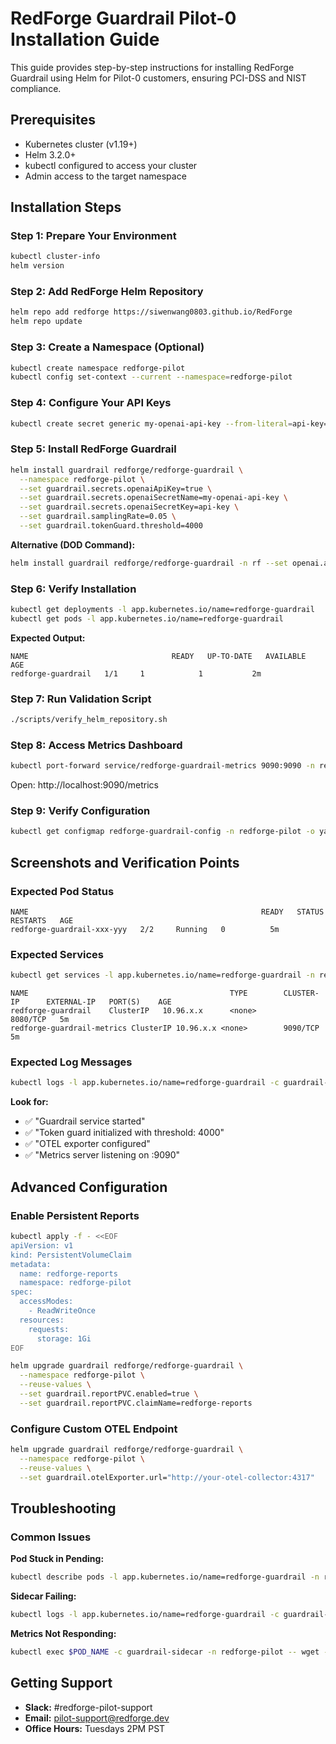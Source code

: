 # RedForge Guardrail Pilot-0 Installation Guide

This guide provides step-by-step instructions for installing RedForge Guardrail using Helm for Pilot-0 customers, ensuring PCI-DSS and NIST compliance.

## Prerequisites

- Kubernetes cluster (v1.19+)
- Helm 3.2.0+
- kubectl configured to access your cluster
- Admin access to the target namespace

## Installation Steps

### Step 1: Prepare Your Environment

```bash
kubectl cluster-info
helm version
```

### Step 2: Add RedForge Helm Repository

```bash
helm repo add redforge https://siwenwang0803.github.io/RedForge
helm repo update
```

### Step 3: Create a Namespace (Optional)

```bash
kubectl create namespace redforge-pilot
kubectl config set-context --current --namespace=redforge-pilot
```

### Step 4: Configure Your API Keys

```bash
kubectl create secret generic my-openai-api-key --from-literal=api-key="sk-your-openai-api-key-here" -n redforge-pilot
```

### Step 5: Install RedForge Guardrail

```bash
helm install guardrail redforge/redforge-guardrail \
  --namespace redforge-pilot \
  --set guardrail.secrets.openaiApiKey=true \
  --set guardrail.secrets.openaiSecretName=my-openai-api-key \
  --set guardrail.secrets.openaiSecretKey=api-key \
  --set guardrail.samplingRate=0.05 \
  --set guardrail.tokenGuard.threshold=4000
```

**Alternative (DOD Command):**
```bash
helm install guardrail redforge/redforge-guardrail -n rf --set openai.apiKey=$OPENAI_API_KEY
```

### Step 6: Verify Installation

```bash
kubectl get deployments -l app.kubernetes.io/name=redforge-guardrail
kubectl get pods -l app.kubernetes.io/name=redforge-guardrail
```

**Expected Output:**
```
NAME                                READY   UP-TO-DATE   AVAILABLE   AGE
redforge-guardrail   1/1     1            1           2m
```

### Step 7: Run Validation Script

```bash
./scripts/verify_helm_repository.sh
```

### Step 8: Access Metrics Dashboard

```bash
kubectl port-forward service/redforge-guardrail-metrics 9090:9090 -n redforge-pilot
```

Open: http://localhost:9090/metrics

### Step 9: Verify Configuration

```bash
kubectl get configmap redforge-guardrail-config -n redforge-pilot -o yaml
```

## Screenshots and Verification Points

### Expected Pod Status

```
NAME                                                    READY   STATUS    RESTARTS   AGE
redforge-guardrail-xxx-yyy   2/2     Running   0          5m
```

### Expected Services

```bash
kubectl get services -l app.kubernetes.io/name=redforge-guardrail -n redforge-pilot
```

```
NAME                                             TYPE        CLUSTER-IP      EXTERNAL-IP   PORT(S)    AGE
redforge-guardrail    ClusterIP   10.96.x.x      <none>        8080/TCP   5m
redforge-guardrail-metrics ClusterIP 10.96.x.x <none>        9090/TCP   5m
```

### Expected Log Messages

```bash
kubectl logs -l app.kubernetes.io/name=redforge-guardrail -c guardrail-sidecar -n redforge-pilot
```

**Look for:**

- ✅ "Guardrail service started"
- ✅ "Token guard initialized with threshold: 4000"
- ✅ "OTEL exporter configured"
- ✅ "Metrics server listening on :9090"

## Advanced Configuration

### Enable Persistent Reports

```bash
kubectl apply -f - <<EOF
apiVersion: v1
kind: PersistentVolumeClaim
metadata:
  name: redforge-reports
  namespace: redforge-pilot
spec:
  accessModes:
    - ReadWriteOnce
  resources:
    requests:
      storage: 1Gi
EOF

helm upgrade guardrail redforge/redforge-guardrail \
  --namespace redforge-pilot \
  --reuse-values \
  --set guardrail.reportPVC.enabled=true \
  --set guardrail.reportPVC.claimName=redforge-reports
```

### Configure Custom OTEL Endpoint

```bash
helm upgrade guardrail redforge/redforge-guardrail \
  --namespace redforge-pilot \
  --reuse-values \
  --set guardrail.otelExporter.url="http://your-otel-collector:4317"
```

## Troubleshooting

### Common Issues

**Pod Stuck in Pending:**
```bash
kubectl describe pods -l app.kubernetes.io/name=redforge-guardrail -n redforge-pilot
```

**Sidecar Failing:**
```bash
kubectl logs -l app.kubernetes.io/name=redforge-guardrail -c guardrail-sidecar -n redforge-pilot
```

**Metrics Not Responding:**
```bash
kubectl exec $POD_NAME -c guardrail-sidecar -n redforge-pilot -- wget -q -O - http://localhost:9090/metrics
```

## Getting Support

- **Slack:** #redforge-pilot-support
- **Email:** pilot-support@redforge.dev
- **Office Hours:** Tuesdays 2PM PST